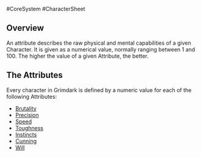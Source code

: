 #CoreSystem #CharacterSheet
## Overview
An attribute describes the raw physical and mental capabilities of a given Character. It is given as a numerical value, normally ranging between 1 and 100. The higher the value of a given Attribute, the better.

## The Attributes
Every character in Grimdark is defined by a numeric value for each of the following Attributes:

* [Brutality](</CoreSystem/Brutality.md>)
* [Precision](</CoreSystem/Precision.md>)
* [Speed](</CoreSystem/Speed.md>)
* [Toughness](</CoreSystem/Toughness.md>)
* [Instincts](</CoreSystem/Instincts.md>)
* [Cunning](</CoreSystem/Cunning.md>)
* [Will](</CoreSystem/Will.md>)